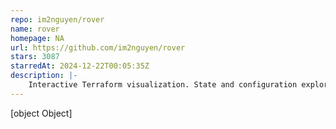 ```yaml
---
repo: im2nguyen/rover
name: rover
homepage: NA
url: https://github.com/im2nguyen/rover
stars: 3087
starredAt: 2024-12-22T00:05:35Z
description: |-
    Interactive Terraform visualization. State and configuration explorer.
---
```


[object Object]
